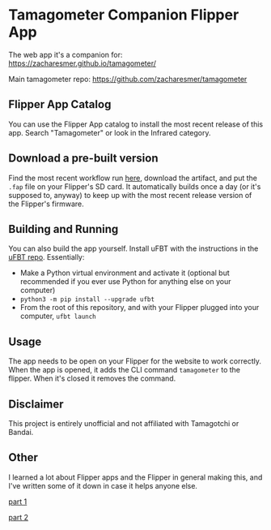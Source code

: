 # Tamagometer Companion Flipper App
The web app it's a companion for: https://zacharesmer.github.io/tamagometer/

Main tamagometer repo: https://github.com/zacharesmer/tamagometer

## Flipper App Catalog
You can use the Flipper App catalog to install the most recent release of this app. Search "Tamagometer" or look in the Infrared category.

## Download a pre-built version
Find the most recent workflow run [here](https://github.com/zacharesmer/tamagometer-companion-flipper/actions), download the artifact, and put the `.fap` file on your Flipper's SD card. It automatically builds once a day (or it's supposed to, anyway) to keep up with the most recent release version of the Flipper's firmware. 

## Building and Running
You can also build the app yourself. Install uFBT with the instructions in the [uFBT repo](https://github.com/flipperdevices/flipperzero-ufbt). Essentially:

- Make a Python virtual environment and activate it (optional but recommended if you ever use Python for anything else on your computer)
- `python3 -m pip install --upgrade ufbt`
- From the root of this repository, and with your Flipper plugged into your computer, `ufbt launch`

## Usage
The app needs to be open on your Flipper for the website to work correctly. When the app is opened, it adds the CLI command `tamagometer` to the flipper. When it's closed it removes the command.

## Disclaimer
This project is entirely unofficial and not affiliated with Tamagotchi or Bandai. 

## Other
I learned a lot about Flipper apps and the Flipper in general making this, and I've written some of it down in case it helps anyone else.

[part 1](https://resmer.co.za/ch/posts/flipper-app-general-advice/)

[part 2](https://resmer.co.za/ch/posts/flipper-app-tamagometer/)
